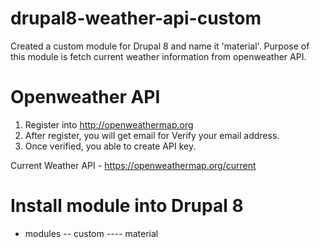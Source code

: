 # drupal8-weather-api-custom

Created a custom module for Drupal 8 and name it 'material'.
Purpose of this module is fetch current weather information from openweather API.

Openweather API
===============
1. Register into http://openweathermap.org
2. After register, you will get email for Verify your email address.
3. Once verified, you able to create API key.

Current Weather API - https://openweathermap.org/current


Install module into Drupal 8
============================
- modules
-- custom
---- material




